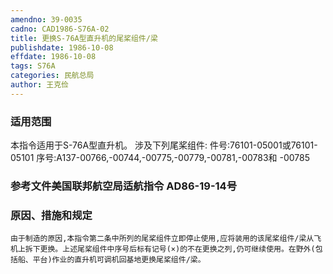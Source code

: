 ```yaml
---
amendno: 39-0035
cadno: CAD1986-S76A-02
title: 更换S-76A型直升机的尾桨组件/梁
publishdate: 1986-10-08
effdate: 1986-10-08
tags: S76A
categories: 民航总局
author: 王克俭
---
```


### 适用范围 
本指令适用于S-76A型直升机。
涉及下列尾桨组件:
件号:76101-05001或76101-05101
序号:A137-00766,-00744,-00775,-00779,-00781,-00783和 -00785

### 参考文件美国联邦航空局适航指令 AD86-19-14号

### 原因、措施和规定 
    由于制造的原因,本指令第二条中所列的尾桨组件立即停止使用,应将装用的该尾桨组件/梁从飞机上拆下更换。上述尾桨组件中序号后标有记号(×)的不在更换之列,仍可继续使用。在野外(包括船、平台)作业的直升机可调机回基地更换尾桨组件/梁。
